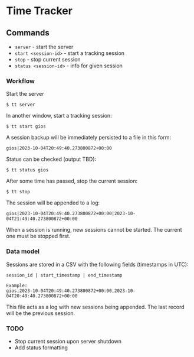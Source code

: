# Time Tracker

## Commands
* `server` - start the server
* `start <session-id>` - start a tracking session
* `stop` - stop current session
* `status <session-id>` - info for given session

### Workflow
Start the server
```
$ tt server
```
In another window, start a tracking session:
```
$ tt start gios
```
A session backup will be immediately persisted to a file in this form:
```
gios|2023-10-04T20:49:40.273800872+00:00
```
Status can be checked (output TBD):
```
$ tt status gios
```
After some time has passed, stop the current session:
```
$ tt stop
```
The session will be appended to a log:
```
gios|2023-10-04T20:49:40.273800872+00:00|2023-10-04T21:49:40.273800872+00:00
```
When a session is running, new sessions cannot be started. The current one must be stopped first.

### Data model
Sessions are stored in a CSV with the following fields (timestamps in UTC):
```
session_id | start_timestamp | end_timestamp

Example:
gios,2023-10-04T20:49:40.273800872+00:00,2023-10-04T20:49:40.273800872+00:00
```
This file acts as a log with new sessions being appended. The last record will be the previous session.

### TODO
- Stop current session upon server shutdown
- Add status formatting
